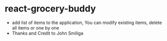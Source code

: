 # react-grocery-buddy

* add list of items to the application, You can modify existing items, delete all items or one by one
* Thanks and Credit to John Smiliga
